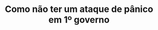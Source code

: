 ---
title: "Como não ter um ataque de pânico em 1º governo"
lang: "Portuguese"
year: "2021"
link: "oGDQM6ouS54"
slides: ""
authors: ['Fattha Mahmud']
tags: []
layout: "workshop"
categories: ["workshops"]
---
